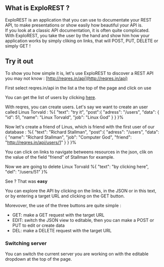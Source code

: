 
## What is ExploREST ?

ExploREST is an application that you can use to documentate your REST API, to make presentations
or show easily how beautiful your API is.  
If you look at a classic API documentation, it is often quite complicated. With ExploREST, you take the user by the hand and show him how your application works by simply cliking on links, that will POST, PUT, DELETE or simply GET !

## Try it out

To show you how simple it is, let's use ExploREST to discover a REST API you may not know : [http://reqres.in/api](http://reqres.in/api)  

First select reqres.in/api in the list a the top of the page and click on use

You can get the list of users by clicking [here](/users).  

With reqres, you can create users. Let's say we want to create an user called Linus Torvald : %{
    "text": "try it",
    "post":{
        "adress": "/users",
        "data": {
            "id": 51,
            "name": "Linux Torvald",
            "job": "Linux God"
        }
    }
}%  

Now let's create a friend of Linus, which is friend with the first user of our database : %{
    "text": "Richard Stallman",
    "post":{
        "adress": "/users",
        "data": {
            "name": "Richard Stallman",
            "job": "Computer God",
            "friend": "http://reqres.in/api/users/1"
        }
    }
}%  

You can click on links to navigate betweens resources in the json, clik on the value of the field "friend"
of Stallman for example.  

Now we are going to delete Linux Torvald
%{
  "text": "by clicking here",
  "del": "/users/51"
}%

See ? That was **easy**

You can explore the API by clicking on the links, in the JSON or in this text, or by entering a target URL and clicking on the GET button.

Morevover, the use of the three buttons are quite simple :

* GET: make a GET request with the target URL
* EDIT: switch the JSON view to editable, then you can make a POST or PUT to edit or create data
* DEL: make a DELETE request with the target URL

### Switching server

You can switch the current server you are working on with the editable dropdown at the top of the page.
